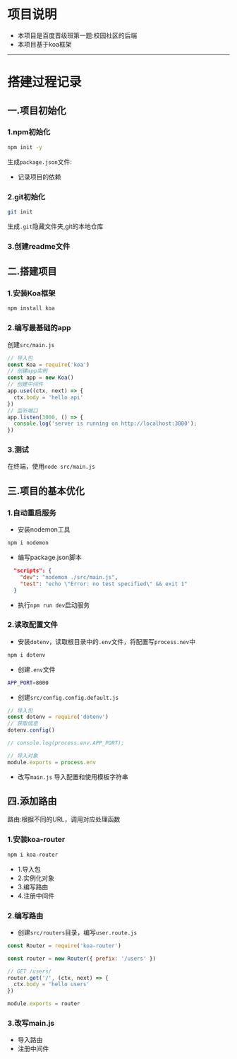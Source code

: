 <!--
 * @Author: 41
 * @Date: 2022-02-15 14:52:44
 * @LastEditors: 41
 * @LastEditTime: 2022-02-15 17:25:14
 * @Description: 
-->
# 项目说明
- 本项目是百度晋级班第一题:校园社区的后端
- 本项目基于koa框架
***
# 搭建过程记录
## 一.项目初始化
### 1.npm初始化
```bash
npm init -y
```
生成`package.json`文件:
- 记录项目的依赖

### 2.git初始化
```bash
git init
```
生成`.git`隐藏文件夹,git的本地仓库

### 3.创建readme文件

## 二.搭建项目
### 1.安装Koa框架
```bash
npm install koa
```
### 2.编写最基础的app
创建`src/main.js`
```javascript
// 导入包
const Koa = require('koa')
// 创建app实例
const app = new Koa()
// 创建中间件
app.use((ctx, next) => {
  ctx.body = 'hello api'
})
// 监听端口
app.listen(3000, () => {
  console.log('server is running on http://localhost:3000');
})
```
### 3.测试
在终端，使用`node src/main.js`

## 三.项目的基本优化
### 1.自动重启服务
- 安装nodemon工具
```bash
npm i nodemon
```
- 编写package.json脚本
```json
  "scripts": {
    "dev": "nodemon ./src/main.js",
    "test": "echo \"Error: no test specified\" && exit 1"
  }
```
- 执行`npm run dev`启动服务

### 2.读取配置文件
- 安装`dotenv`，读取根目录中的`.env`文件，将配置写`process.nev`中
```bash
npm i dotenv
```
- 创建`.env`文件
```bash
APP_PORT=8000
```
- 创建`src/config.config.default.js`

```javascript
// 导入包
const dotenv = require('dotenv')
// 获取信息
dotenv.config()

// console.log(process.env.APP_PORT);

// 导入对象
module.exports = process.env
```
- 改写`main.js` 导入配置和使用模板字符串

## 四.添加路由
路由:根据不同的URL，调用对应处理函数
### 1.安装koa-router
```bash
npm i koa-router
```
- 1.导入包
- 2.实例化对象
- 3.编写路由
- 4.注册中间件
### 2.编写路由
- 创建`src/routers`目录，编写`user.route.js`
```js
const Router = require('koa-router')

const router = new Router({ prefix: '/users' })

// GET /users/
router.get('/', (ctx, next) => {
  ctx.body = 'hello users'
})

module.exports = router
```
### 3.改写main.js
- 导入路由
- 注册中间件